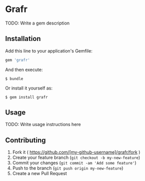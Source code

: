 # Grafr

TODO: Write a gem description

## Installation

Add this line to your application's Gemfile:

```ruby
gem 'grafr'
```

And then execute:

    $ bundle

Or install it yourself as:

    $ gem install grafr

## Usage

TODO: Write usage instructions here

## Contributing

1. Fork it ( https://github.com/[my-github-username]/grafr/fork )
2. Create your feature branch (`git checkout -b my-new-feature`)
3. Commit your changes (`git commit -am 'Add some feature'`)
4. Push to the branch (`git push origin my-new-feature`)
5. Create a new Pull Request
